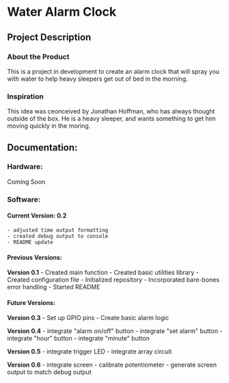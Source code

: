 # Water Alarm Clock

## Project Description

### About the Product

This is a project in development to create an alarm clock that will spray you with water to help heavy sleepers get out of bed in the morning.

### Inspiration

This idea was ceonceived by Jonathan Hoffman, who has always thought outside of the box. He is a heavy sleeper, and wants something to get him moving quickly in the moring.

## Documentation:

### Hardware:

Coming Soon

### Software:

#### Current Version: 0.2
    - adjusted time output formatting
    - created debug output to console
    - README update

#### Previous Versions: 

**Version 0.1**
    - Created main function
    - Created basic utilities library
    - Created configuration file
    - Initialized repository
    - Incorporated bare-bones error handling
    - Started README

#### Future Versions:

**Version 0.3**
    - Set up GPIO pins
    - Create basic alarm logic

**Version 0.4**
    - integrate "alarm on/off" button
    - integrate "set alarm" button
    - integrate "hour" button
    - integrate "minute" button

**Version 0.5**
    - integrate trigger LED
    - integrate array circuit

**Version 0.6**
    - integrate screen
    - calibrate potentiometer
    - generate screen output to match debug output
